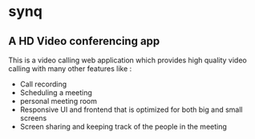 # synq
## A HD Video conferencing app

This is a video calling web application which provides high quality video calling with many other features like :

* Call recording
* Scheduling a meeting
* personal meeting room
* Responsive UI and frontend that is optimized for both big and small screens
* Screen sharing and keeping track of the people in the meeting

